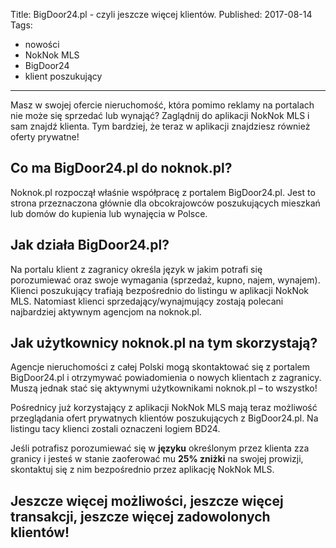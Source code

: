 
Title: BigDoor24.pl - czyli jeszcze więcej klientów.
Published: 2017-08-14
Tags:
- nowości
- NokNok MLS
- BigDoor24
- klient poszukujący

---



Masz w swojej ofercie nieruchomość, która pomimo reklamy na portalach nie może się sprzedać lub wynająć? Zaglądnij do aplikacji NokNok MLS i sam znajdź klienta. Tym bardziej, że teraz w aplikacji znajdziesz również oferty prywatne!

Co ma BigDoor24.pl do noknok.pl?
-----------------------------

Noknok.pl rozpoczął właśnie współpracę z portalem BigDoor24.pl. Jest to strona przeznaczona głównie dla obcokrajowców poszukujących mieszkań lub domów do kupienia lub wynajęcia w Polsce. 

Jak działa BigDoor24.pl?
------------------------

Na portalu klient z zagranicy określa język w jakim potrafi się porozumiewać oraz swoje wymagania (sprzedaż, kupno, najem, wynajem). Klienci poszukujący trafiają bezpośrednio do listingu w aplikacji NokNok MLS. Natomiast klienci sprzedający/wynajmujący zostają polecani najbardziej aktywnym agencjom na noknok.pl.

Jak użytkownicy noknok.pl na tym skorzystają?
---------------------------------------------

Agencje nieruchomości z całej Polski mogą skontaktować się z portalem BigDoor24.pl i otrzymywać powiadomienia o nowych klientach z zagranicy. Muszą jednak stać się aktywnymi użytkownikami noknok.pl – to wszystko!

Pośrednicy już korzystający z aplikacji NokNok MLS mają teraz możliwość przeglądania ofert prywatnych klientów poszukujących z BigDoor24.pl. Na listingu tacy klienci zostali oznaczeni logiem BD24.

Jeśli potrafisz porozumiewać się w **języku** określonym przez klienta zza granicy i jesteś w stanie zaoferować mu **25% zniżki** na swojej prowizji, skontaktuj się z nim bezpośrednio przez aplikację NokNok MLS.

Jeszcze więcej możliwości, jeszcze więcej transakcji, jeszcze więcej zadowolonych klientów!
------------------------------------------------------------------------

